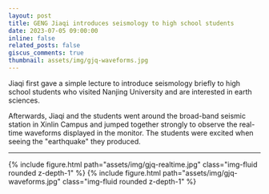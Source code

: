 ```yaml
---
layout: post
title: GENG Jiaqi introduces seismology to high school students
date: 2023-07-05 09:00:00
inline: false
related_posts: false
giscus_comments: true
thumbnail: assets/img/gjq-waveforms.jpg
---
```


Jiaqi first gave a simple lecture to introduce seismology briefly to high school students who visited Nanjing University and are interested in earth sciences. 

Afterwards, Jiaqi and the students went around the broad-band seismic station in Xinlin Campus and jumped together strongly to observe the real-time waveforms displayed in the monitor. The students were excited when seeing the "earthquake" they produced.

***
<div class="row">
    <div class="col-sm mt-3 mt-md-0">
        {% include figure.html path="assets/img/gjq-realtime.jpg" class="img-fluid rounded z-depth-1" %}
            {% include figure.html path="assets/img/gjq-waveforms.jpg" class="img-fluid rounded z-depth-1" %}
    </div>




